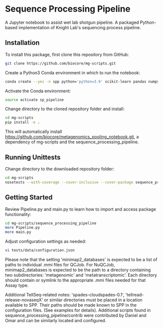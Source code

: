 # Sequence Processing Pipeline

A Jupyter notebook to assist wet lab shotgun pipeline.
A packaged Python-based implementation of Knight Lab's sequencing process pipeline.

## Installation

To install this package, first clone this repository from GitHub:

```bash
git clone https://github.com/biocore/mg-scripts.git
```

Create a Python3 Conda environment in which to run the notebook:

```bash
conda create --yes -n spp python='python=3.9' scikit-learn pandas numpy nose pep8 flake8 matplotlib jupyter notebook 'seaborn>=0.7.1' pip openpyxl 'seqtk>=1.4' click scipy fastq-pair
```

Activate the Conda environment:

```bash
source activate sp_pipeline
```

Change directory to the cloned repository folder and install:

```bash
cd mg-scripts
pip install -e .
```

This will automatically install https://github.com/biocore/metagenomics_pooling_notebook.git, a dependency of mg-scripts and the sequence_processing_pipeline.

## Running Unittests

Change directory to the downloaded repository folder:

```bash
cd mg-scripts
nosetests --with-coverage --cover-inclusive --cover-package sequence_processing_pipeline
```

## Getting Started

Review Pipeline.py and main.py to learn how to import and access package functionality:

```bash
cd mg-scripts/sequence_processing_pipeline
more Pipeline.py
more main.py
```

Adjust configuration settings as needed:

```bash
vi tests/data/configuration.json
```

Please note that the setting 'minimap2_databases' is expected to be a list of paths to individual .mmi files for QCJob.
For NuQCJob, minimap2_databases is expected to be the path to a directory containing two subdirectories: 'metagenomic'
and 'metatranscriptomic'. Each directory should contain or symlink to the appropriate .mmi files needed for that Assay
type.

Additional TellSeq-related notes:
'spades-cloudspades-0.1', 'tellread-release-novaseqX' or similar directories must be placed in a location available to SPP.
Their paths should be made known to SPP in the configuration files. (See examples for details).
Additional scripts found in sequence_processing_pipeline/contrib were contributed by Daniel and Omar and can be similarly located and configured.
